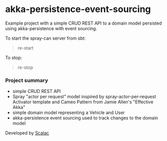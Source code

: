 akka-persistence-event-sourcing
==============================

Example project with a simple CRUD REST API to a domain model persisted using akka-persistence with event sourcing.

To start the spray-can server from sbt:
> re-start

To stop:
> re-stop


### Project summary

- simple CRUD REST API
- Spray "actor per request" model inspired by spray-actor-per-request Activator template and Cameo Pattern from Jamie Allen's "Effective Akka"
- simple domain model representing a Vehicle and User
- akka-persistence event sourcing used to track changes to the domain model

Developed by [Scalac](https://scalac.io/?utm_source=scalac_github&utm_campaign=scalac1&utm_medium=web)
